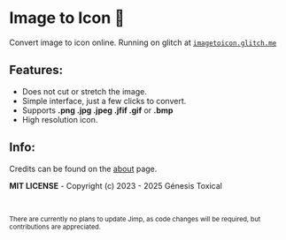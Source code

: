 # Image to Icon 🫧

Convert image to icon online. Running on glitch at [`imagetoicon.glitch.me`](https://imagetoicon.glitch.me)

## Features:

- Does not cut or stretch the image.
- Simple interface, just a few clicks to convert.
- Supports **.png .jpg .jpeg .jfif .gif** or **.bmp**
- High resolution icon.

## Info:

Credits can be found on the [about](https://imagetoicon.glitch.me/about.html) page.

**MIT LICENSE** - Copyright (c) 2023 - 2025 Génesis Toxical

<br/>

<sup>There are currently no plans to update Jimp, as code changes will be required, but contributions are appreciated.</sup>
